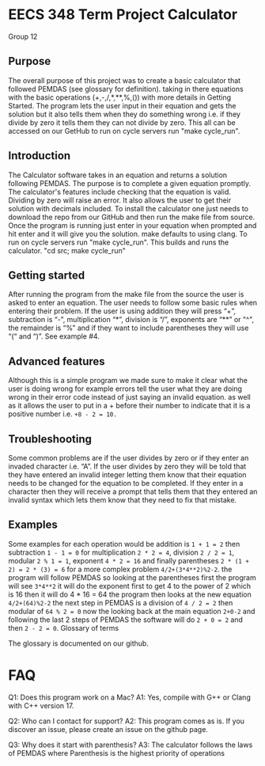 # EECS 348 Term Project Calculator
Group 12

## Purpose 
The overall purpose of this project was to create a basic calculator that followed PEMDAS (see glossary for definition). taking in there equations with the basic operations (+,-,/,*,**,%,()) with more details in Getting Started. The program lets the user input in their equation and gets the solution but it also tells them when they do something wrong i.e. if they divide by zero it tells them they can not divide by zero. This all can be accessed on our GetHub to  run on cycle servers run "make cycle_run". 

## Introduction
The Calculator software takes in an equation and returns a solution following PEMDAS. The purpose is to complete a given equation promptly. The calculator's features include checking that the equation is valid. Dividing by zero will raise an error. It also allows the user to get their solution with decimals included. To install the calculator one just needs to download the repo from our GitHub and then run the make file from source. Once the program is running just enter in your equation when prompted and hit enter and it will give you the solution. make defaults to using clang. To run on cycle servers run "make cycle_run". This builds and runs the calculator. "cd src; make cycle_run" 

## Getting started
After running the program from the make file from the source the user is asked to enter an equation. The user needs to follow some basic rules when entering their problem. If the user is using addition they will press “+”, subtraction is “-”, multiplication “*”, division is “/”, exponents are “**” or "^", the remainder is “%” and if they want to include parentheses they will use “(“ and “)”. See example #4. 

## Advanced features
Although this is a simple program we made sure to make it clear what the user is doing wrong for example errors tell the user what they are doing wrong in their error code instead of just saying an invalid equation. as well as it allows the user to put in a + before their number to indicate that it is a positive number i.e. ```+8 - 2 = 10.```

## Troubleshooting 
Some common problems are if the user divides by zero or if they enter an invaded character i.e. “A”. If the user divides by zero they will be told that they have entered an invalid integer letting them know that their equation needs to be changed for the equation to be completed. If they enter in a character then they will receive a prompt that tells them that they entered an invalid syntax which lets them know that they need to fix that mistake.

## Examples 
Some examples for each operation would be addition is ``1 + 1 = 2`` then subtraction ``1 - 1 = 0`` for multiplication ``2 * 2 = 4``, division ``2 / 2 = 1``, modular ``2 % 1 = 1``, exponent ``4 * 2 = 16`` and finally parentheses ``2 * (1 + 2) = 2 * (3) = 6`` for a more complex problem ``4/2+(3*4**2)%2-2``. the program will follow PEMDAS so looking at the parentheses first the program will see ``3*4**2`` it will do the exponent first to get 4 to the power of 2 which is 16 then it will do 4 * 16 = 64 the program then looks at the new equation ``4/2+(64)%2-2`` the next step in PEMDAS is a division of ``4 / 2 = 2`` then modular of ``64 % 2 = 0``  now the looking back at the main equation ``2+0-2`` and following the last 2 steps of PEMDAS the software will do ``2 + 0 = 2`` and then ``2 - 2 = 0``.
Glossary of terms


The glossary is documented on our github.

# FAQ 
Q1: Does this program work on a Mac?
A1: Yes, compile with G++ or Clang with C++ version 17. 

Q2: Who can I contact for support?
A2: This program comes as is. If you discover an issue, please create an issue on the github page. 

Q3: Why does it start with parenthesis?
A3: The calculator follows the laws of PEMDAS where Parenthesis is the highest priority of operations

